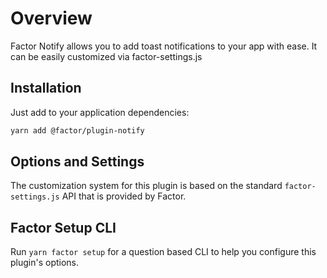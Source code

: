 # Overview

Factor Notify allows you to add toast notifications to your app with ease. It can be easily customized via factor-settings.js

## Installation

Just add to your application dependencies:

```bash
yarn add @factor/plugin-notify
```

## Options and Settings

The customization system for this plugin is based on the standard `factor-settings.js` API that is provided by Factor.

## Factor Setup CLI

Run `yarn factor setup` for a question based CLI to help you configure this plugin's options.
